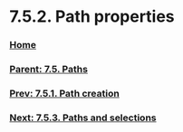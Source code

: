 # 7.5.2. Path properties

### [Home](./00-home.md)
### [Parent: 7.5. Paths](./07-05-00-paths.md)
### [Prev: 7.5.1. Path creation](./07-05-01-path-creation.md)
### [Next: 7.5.3. Paths and selections](./07-05-03-paths-and-selections.md)
